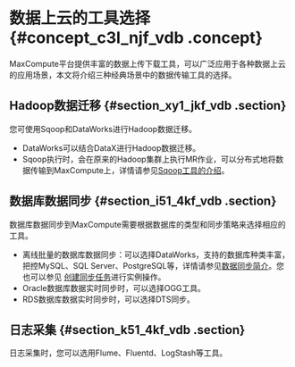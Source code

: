 # 数据上云的工具选择 {#concept_c3l_njf_vdb .concept}

MaxCompute平台提供丰富的数据上传下载工具，可以广泛应用于各种数据上云的应用场景，本文将介绍三种经典场景中的数据传输工具的选择。

## Hadoop数据迁移 {#section_xy1_jkf_vdb .section}

您可使用Sqoop和DataWorks进行Hadoop数据迁移。

-   DataWorks可以结合DataX进行Hadoop数据迁移。
-   Sqoop执行时，会在原来的Hadoop集群上执行MR作业，可以分布式地将数据传输到MaxCompute上，详情请参见[Sqoop工具的介绍](http://sqoop.apache.org/)。

## 数据库数据同步 {#section_i51_4kf_vdb .section}

数据库数据同步到MaxCompute需要根据数据库的类型和同步策略来选择相应的工具。

-   离线批量的数据库数据同步：可以选择DataWorks，支持的数据库种类丰富，把控MySQL、SQL Server、PostgreSQL等，详情请参见[数据同步简介](https://www.alibabacloud.com/help/doc-detail/47677.html)。您也可以参见 [创建同步任务](https://www.alibabacloud.com/help/doc-detail/30269.htm)进行实例操作。
-   Oracle数据库数据实时同步时，可以选择OGG工具。
-   RDS数据库数据实时同步时，可以选择DTS同步。

## 日志采集 {#section_k51_4kf_vdb .section}

日志采集时，您可以选用Flume、Fluentd、LogStash等工具。

